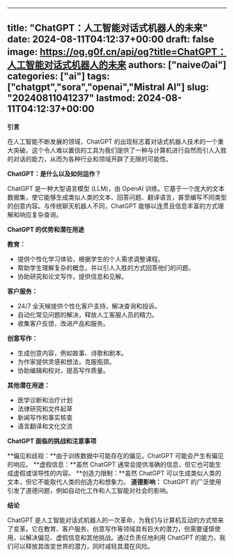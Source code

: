 
---
title: "ChatGPT：人工智能对话式机器人的未来"
date: 2024-08-11T04:12:37+00:00
draft: false
image: https://og.g0f.cn/api/og?title=ChatGPT：人工智能对话式机器人的未来
authors: ["naiveのai"]
categories: ["ai"]
tags: ["chatgpt","sora","openai","Mistral AI"]
slug: "20240811041237"
lastmod: 2024-08-11T04:12:37+00:00
---
**引言**

在人工智能不断发展的领域，ChatGPT 的出现标志着对话式机器人技术的一个重大突破。这个令人难以置信的工具为我们提供了一种与计算机进行自然而引人入胜的对话的能力，从而为各种行业和领域开辟了无限的可能性。

**ChatGPT：是什么以及如何运作？**

ChatGPT 是一种大型语言模型 (LLM)，由 OpenAI 训练。它基于一个庞大的文本数据集，使它能够生成类似人类的文本、回答问题、翻译语言，甚至编写不同类型的创意内容。与传统聊天机器人不同，ChatGPT 能够以连贯且信息丰富的方式理解和响应复杂查询。

**ChatGPT 的优势和潜在用途**

**教育：**
- 提供个性化学习体验，根据学生的个人需求调整课程。
- 帮助学生理解复杂的概念，并以引人入胜的方式回答他们的问题。
- 协助研究和论文写作，提供信息和见解。

**客户服务：**
- 24/7 全天候提供个性化客户支持，解决查询和投诉。
- 自动化常见问题的解决，释放人工客服人员的精力。
- 收集客户反馈，改进产品和服务。

**创意写作：**
- 生成创意内容，例如故事、诗歌和剧本。
- 为作家提供灵感和想法，克服瓶颈。
- 协助编辑和校对，提高写作质量。

**其他潜在用途：**
- 医学诊断和治疗计划
- 法律研究和文件起草
- 新闻写作和事实核查
- 语言翻译和文化交流

**ChatGPT 面临的挑战和注意事项**

**偏见和歧视：**由于训练数据中可能存在的偏见，ChatGPT 可能会产生有偏见的响应。
**虚假信息：**虽然 ChatGPT 通常会提供准确的信息，但它也可能生成虚假或误导性的内容。
**创造力限制：**虽然 ChatGPT 可以生成类似人类的文本，但它不能取代人类的创造力和想象力。
**道德影响：** ChatGPT 的广泛使用引发了道德问题，例如自动化工作和人工智能对社会的影响。

**结论**

ChatGPT 是人工智能对话式机器人的一次革命，为我们与计算机互动的方式带来了变革。它在教育、客户服务、创意写作等领域具有巨大的潜力，但需要谨慎使用，以解决偏见、虚假信息和其他挑战。通过负责任地利用 ChatGPT 的能力，我们可以释放其改变世界的潜力，同时减轻其潜在风险。